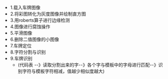 - 1.载入车牌图像
- 2.将彩图转化为灰度图像并绘制直方图
- 3.用roberts算子进行边缘检测
- 4.图像进行腐蚀操作
- 5.平滑图像
- 6.删除二值图像的小图像
- 7.车牌定位
- 8.字符分割与识别
- 9.车牌识别
	- (代码表 --》读取分割出来的字--》各个字与模板中的字母进行匹配--》识别字符与模板字符相减，值越少相似度越大)
